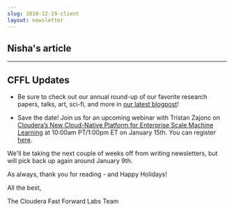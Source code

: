 ```yaml
---
slug: 2018-12-19-client
layout: newsletter
---
```


## Nisha's article

---

## CFFL Updates

* Be sure to check out our annual round-up of our favorite research papers, talks, art, sci-fi, and more in [our latest blogpost](https://blog.fastforwardlabs.com/2018/12/18/highlights-2018.html)!

* Save the date!  Join us for an upcoming webinar with Tristan Zajonc on [Cloudera’s New Cloud-Native Platform for Enterprise Scale Machine Learning](https://www.cloudera.com/more/events/webinars/cloud_native_ml_and_data_engineering.html?src=ffl) at 10:00am PT/1:00pm ET on January 15th. You can register [here](https://www.cloudera.com/more/events/webinars/cloud_native_ml_and_data_engineering.html?src=ffl).

We'll be taking the next couple of weeks off from writing newsletters, but will pick back up again around January 9th.

As always, thank you for reading - and Happy Holidays!

All the best,

The Cloudera Fast Forward Labs Team
